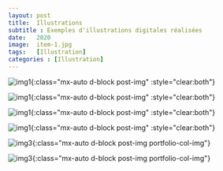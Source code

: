 ```yaml
---
layout: post
title:  Illustrations
subtitle : Exemples d'illustrations digitales réalisées
date:   2020
image:  item-1.jpg
tags:   [Illustration]
categories : [Illustration]
---
```

![img1]({{site.baseurl}}/projects/images/illustrations/img01.jpg){:class="mx-auto d-block post-img" :style="clear:both"}

![img1]({{site.baseurl}}/projects/images/illustrations/img02.jpg){:class="mx-auto d-block post-img" :style="clear:both"}

![img1]({{site.baseurl}}/projects/images/illustrations/img03.jpg){:class="mx-auto d-block post-img" :style="clear:both"}

![img1]({{site.baseurl}}/projects/images/illustrations/img04.jpg){:class="mx-auto d-block post-img" :style="clear:both"}

![img3]({{site.baseurl}}/projects/images/illustrations/img05.jpg){:class="mx-auto d-block post-img portfolio-col-img"}

![img3]({{site.baseurl}}/projects/images/illustrations/img06.jpg){:class="mx-auto d-block post-img portfolio-col-img"}


